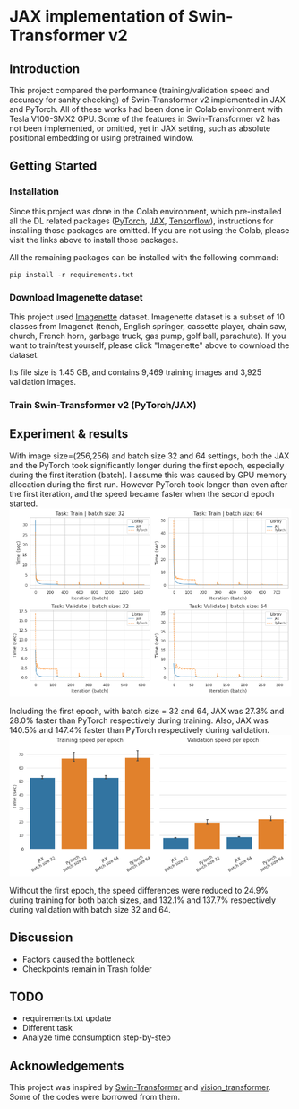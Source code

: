 # JAX implementation of Swin-Transformer v2

## Introduction
This project compared the performance (training/validation speed and accuracy for sanity checking) of Swin-Transformer v2 implemented in JAX and PyTorch. All of these works had been done in Colab environment with Tesla V100-SMX2 GPU. Some of the features in Swin-Transformer v2 has not been implemented, or omitted, yet in JAX setting, such as absolute positional embedding or using pretrained window.

## Getting Started
### Installation
Since this project was done in the Colab environment, which pre-installed all the DL related packages ([PyTorch](https://pytorch.org/get-started/locally/), [JAX](https://github.com/google/jax#installation), [Tensorflow](https://www.tensorflow.org/install)), instructions for installing those packages are omitted. If you are not using the Colab, please visit the links above to install those packages.

All the remaining packages can be installed with the following command:
```shell
pip install -r requirements.txt
```

### Download Imagenette dataset
This project used [Imagenette](https://s3.amazonaws.com/fast-ai-imageclas/imagenette2.tgz) dataset. Imagenette dataset is a subset of 10 classes from Imagenet (tench, English springer, cassette player, chain saw, church, French horn, garbage truck, gas pump, golf ball, parachute). If you want to train/test yourself, please click "Imagenette" above to download the dataset. 

Its file size is 1.45 GB, and contains 9,469 training images and 3,925 validation images.

### Train Swin-Transformer v2 (PyTorch/JAX)


## Experiment & results
With image size=(256,256) and batch size 32 and 64 settings, both the JAX and the PyTorch took significantly longer during the first epoch, especially during the first iteration (batch). I assume this was caused by GPU memory allocation during the first run. However PyTorch took longer than even after the first iteration, and the speed became faster when the second epoch started. 
<img src='figures/five_epoch_speed.png' width=800>

Including the first epoch, with batch size = 32 and 64, JAX was 27.3% and 28.0% faster than PyTorch respectively during training. Also, JAX was 140.5% and 147.4% faster than PyTorch respectively during validation.
<img src='figures/epoch_speed.png' width=800>

Without the first epoch, the speed differences were reduced to 24.9% during training for both batch sizes, and 132.1% and 137.7% respectively during validation with batch size 32 and 64.

## Discussion
- Factors caused the bottleneck
- Checkpoints remain in Trash folder

## TODO
- requirements.txt update
- Different task
- Analyze time consumption step-by-step

## Acknowledgements
This project was inspired by [Swin-Transformer](https://github.com/microsoft/Swin-Transformer) and [vision_transformer](https://github.com/google-research/vision_transformer). Some of the codes were borrowed from them.